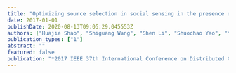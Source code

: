 ```yaml
---
title: "Optimizing source selection in social sensing in the presence of influence graphs"
date: 2017-01-01
publishDate: 2020-08-13T09:05:29.045553Z
authors: ["Huajie Shao", "Shiguang Wang", "Shen Li", "Shuochao Yao", "Yiran Zhao", "Tanvir Amin", "Tarek Abdelzaher", "Lance Kaplan"]
publication_types: ["1"]
abstract: ""
featured: false
publication: "*2017 IEEE 37th International Conference on Distributed Computing Systems (ICDCS)*"
---
```


